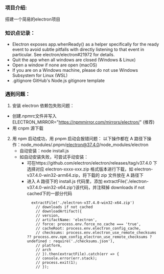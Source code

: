 ### 项目介绍: 
  搭建一个简易的electron项目

### 知识点记录：
  - Electron exposes app.whenReady() as a helper specifically for the ready event to avoid subtle pitfalls with directly listening to that event in particular. See electron/electron#21972 for details.
  - Quit the app when all windows are closed (Windows & Linux)
  - Open a window if none are open (macOS)
  - If you are on a Windows machine, please do not use Windows Subsystem for Linux (WSL)
  - .gitignore GitHub's Node.js gitignore template
  
### 遇到问题：
1. 安装 electron 依赖包失败问题：
  - 创建.npmrc文件并写入ELECTRON_MIRROR="https://npmmirror.com/mirrors/electron/" (推荐)
  - 用 cnpm 源下载  

2. 用 npm 启动成功，用 pnpm 启动会报错问题：
  以下操作都在 A 路径下操作：node_modules/.pnpm/electron@37.4.0/node_modules/electron
    - 自动安装：node install.js
    - 如自动安装失败，可尝试手动安装：
      - 可在https://github.com/electron/electron/releases/tag/v37.4.0 下选择对应 electron-xxxx-xxx.zip 格式版本进行下载，如 electron-v37.4.0-win32-arm64.zip，将下载的 zip 文件放在 A 路径下
      - 进入 A 路径下的 install.js 代码里，添加 extractFile('./electron-v37.4.0-win32-x64.zip')该代码，并注释掉 downloads if not cached下的一部分代码
        ```
          extractFile('./electron-v37.4.0-win32-x64.zip')
            // downloads if not cached
            // downloadArtifact({
            // version,
            // artifactName: 'electron',
            // force: process.env.force_no_cache === 'true',
            // cacheRoot: process.env.electron_config_cache,
            // checksums: process.env.electron_use_remote_checksums ?? process.env.npm_config_electron_use_remote_checksums ? undefined : require('./checksums.json'),
            // platform,
            // arch
            // }).then(extractFile).catch(err => {
            // console.error(err.stack);
            // process.exit(1);
            // });
          ```
